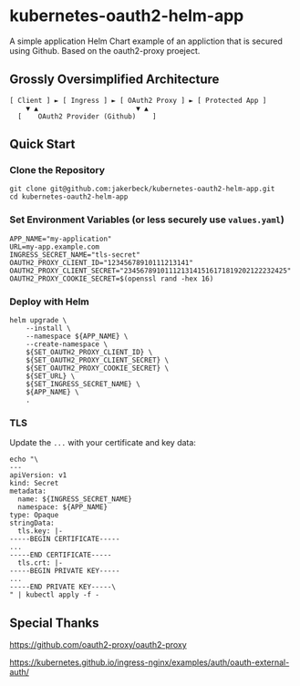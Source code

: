 # kubernetes-oauth2-helm-app
A simple application Helm Chart example of an appliction that is secured using Github.  Based on the oauth2-proxy proeject.


## Grossly Oversimplified Architecture
```
[ Client ] ► [ Ingress ] ► [ OAuth2 Proxy ] ► [ Protected App ] 
    ▼ ▲                        ▼ ▲
  [    OAuth2 Provider (Github)    ]
```

## Quick Start
### Clone the Repository
```
git clone git@github.com:jakerbeck/kubernetes-oauth2-helm-app.git
cd kubernetes-oauth2-helm-app
```

### Set Environment Variables (or less securely use `values.yaml`)
```
APP_NAME="my-application"
URL=my-app.example.com
INGRESS_SECRET_NAME="tls-secret"
OAUTH2_PROXY_CLIENT_ID="12345678910111213141"
OAUTH2_PROXY_CLIENT_SECRET="2345678910111213141516171819202122232425"
OAUTH2_PROXY_COOKIE_SECRET=$(openssl rand -hex 16)
```

### Deploy with Helm
```
helm upgrade \
    --install \
    --namespace ${APP_NAME} \
    --create-namespace \
    ${SET_OAUTH2_PROXY_CLIENT_ID} \
    ${SET_OAUTH2_PROXY_CLIENT_SECRET} \
    ${SET_OAUTH2_PROXY_COOKIE_SECRET} \
    ${SET_URL} \
    ${SET_INGRESS_SECRET_NAME} \
    ${APP_NAME} \
    .
```

### TLS
Update the `...` with your certificate and key data:
```
echo "\
---
apiVersion: v1
kind: Secret
metadata:
  name: ${INGRESS_SECRET_NAME}
  namespace: ${APP_NAME}
type: Opaque
stringData:
  tls.key: |-
-----BEGIN CERTIFICATE-----
...
-----END CERTIFICATE-----
  tls.crt: |-
-----BEGIN PRIVATE KEY-----
...
-----END PRIVATE KEY-----\
" | kubectl apply -f -
```

## Special Thanks
https://github.com/oauth2-proxy/oauth2-proxy

https://kubernetes.github.io/ingress-nginx/examples/auth/oauth-external-auth/
